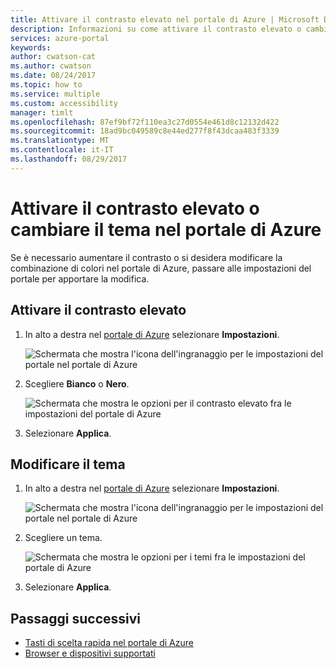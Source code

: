 ```yaml
---
title: Attivare il contrasto elevato nel portale di Azure | Microsoft Docs
description: Informazioni su come attivare il contrasto elevato o cambiare il tema del portale di Azure.
services: azure-portal
keywords: 
author: cwatson-cat
ms.author: cwatson
ms.date: 08/24/2017
ms.topic: how to
ms.service: multiple
ms.custom: accessibility
manager: timlt
ms.openlocfilehash: 87ef9bf72f110ea3c27d0554e461d8c12132d422
ms.sourcegitcommit: 18ad9bc049589c8e44ed277f8f43dcaa483f3339
ms.translationtype: MT
ms.contentlocale: it-IT
ms.lasthandoff: 08/29/2017
---
```

# <a name="turn-on-high-contrast-or-change-the-theme-in-the-azure-portal"></a>Attivare il contrasto elevato o cambiare il tema nel portale di Azure
Se è necessario aumentare il contrasto o si desidera modificare la combinazione di colori nel portale di Azure, passare alle impostazioni del portale per apportare la modifica. 

## <a name="turn-on-high-contrast"></a>Attivare il contrasto elevato
1. In alto a destra nel [portale di Azure](https://portal.azure.com) selezionare **Impostazioni**. 

    ![Schermata che mostra l'icona dell'ingranaggio per le impostazioni del portale nel portale di Azure](./media/azure-portal-change-theme-high-contrast/azure-portal-settings-icon.png)
1. Scegliere **Bianco** o **Nero**.

    ![Schermata che mostra le opzioni per il contrasto elevato fra le impostazioni del portale di Azure](./media/azure-portal-change-theme-high-contrast/azure-portal-highcontrast-options.png)
1. Selezionare **Applica**.

## <a name="change-theme"></a>Modificare il tema
1. In alto a destra nel [portale di Azure](https://portal.azure.com) selezionare **Impostazioni**.

    ![Schermata che mostra l'icona dell'ingranaggio per le impostazioni del portale nel portale di Azure](./media/azure-portal-change-theme-high-contrast/azure-portal-settings-icon.png)
1. Scegliere un tema.

    ![Schermata che mostra le opzioni per i temi fra le impostazioni del portale di Azure](./media/azure-portal-change-theme-high-contrast/azure-portal-theme-options.png)
1. Selezionare **Applica**.

## <a name="next-steps"></a>Passaggi successivi
- [Tasti di scelta rapida nel portale di Azure](azure-portal-keyboard-shortcuts.md)
- [Browser e dispositivi supportati](../azure-preview-portal-supported-browsers-devices.md)
